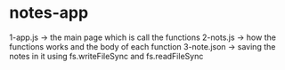 # notes-app
1-app.js -> the main page which is call the functions
 2-nots.js -> how the functions works and the body of each function
 3-note.json -> saving the notes in it using fs.writeFileSync and fs.readFileSync
